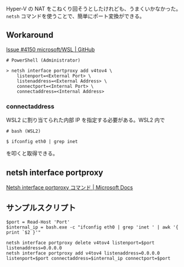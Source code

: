 Hyper-V の NAT をこねくり回そうとしたけれども、うまくいかなかった。`netsh` コマンドを使うことで、簡単にポート変換ができる。

## Workaround

[Issue #4150 microsoft/WSL | GitHub](https://github.com/microsoft/WSL/issues/4150#issuecomment-504209723)

```
# PowerShell (Administrator)

> netsh interface portproxy add v4tov4 \
    listenport=<External Port> \
    listenaddress=<External Address> \
    connectport=<Internal Port> \
    connectaddress=<Internal Address>
```

### connectaddress

WSL2 に割り当てられた内部 IP を指定する必要がある。WSL2 内で

```
# bash (WSL2)

$ ifconfig eth0 | grep inet
```

を叩くと取得できる。


## netsh interface portproxy

[Netsh interface portproxy コマンド | Microsoft Docs](https://docs.microsoft.com/ja-jp/windows-server/networking/technologies/netsh/netsh-interface-portproxy)

## サンプルスクリプト

```
$port = Read-Host 'Port'
$internal_ip = bash.exe -c "ifconfig eth0 | grep 'inet ' | awk '{ print `$2 }'"

netsh interface portproxy delete v4tov4 listenport=$port listenaddress=0.0.0.0
netsh interface portproxy add v4tov4 listenaddress=0.0.0.0 listenport=$port connectaddress=$internal_ip connectport=$port
```
